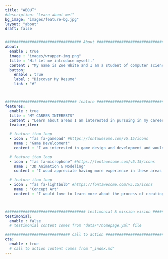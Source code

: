 ```yaml
---
title: "ABOUT"
#description: "Learn about me!"
bg_image: "images/feature-bg.jpg"
layout: "about"
draft: false


################################## About #####################################
about:
  enable : true
  image : "images/wrapper-img.png"
  title : "Hi! Let me introduce myself."
  content : "My name is Zoe White and I am a student of computer science and art at Allegheny College. My interests include game design and development, 3D modeling, animation, and creative technology. I am currently in a co-op with creative technology company DEEPLOCAL and looking for similar opportunities! Check out my resume and scroll down for an overview of a few of my interests!"
  button:
    enable : true
    label : "Discover My Resume"
    link : "#"



################################ feature #####################################
features:
  enable : true
  title : "MY CAREER INTERESTS"
  content : "Learn about areas I am interested in pursuing in my career and academic life."
  feature_item:

  # feature item loop
  - icon : "fas fa-gamepad" #https://fontawesome.com/v5.15/icons
    name : "Game Development"
    content : "I am interested in game design and development and would love ot explore this intersection of art and technology."

  # feature item loop
  - icon : "fas fa-microphone" #https://fontawesome.com/v5.15/icons
    name : "3D Animation & Modeling"
    content : "I woud appreciate having more experience in these areas and I am currently working on relevant personal projects."

  # feature item loop
  - icon : "fas fa-lightbulb" #https://fontawesome.com/v5.15/icons
    name : "Concept Art"
    content : "I would love to learn more about the process of creating concept art for both characters and settings."



#################################### testimonial & mission vision #######################################
testimonial:
  enable : false
  # testimonial content comes from "data/*/homepage.yml" file

############################# call to action #################################
cta:
  enable : true
  # call to action content comes from "_index.md"
---
```

